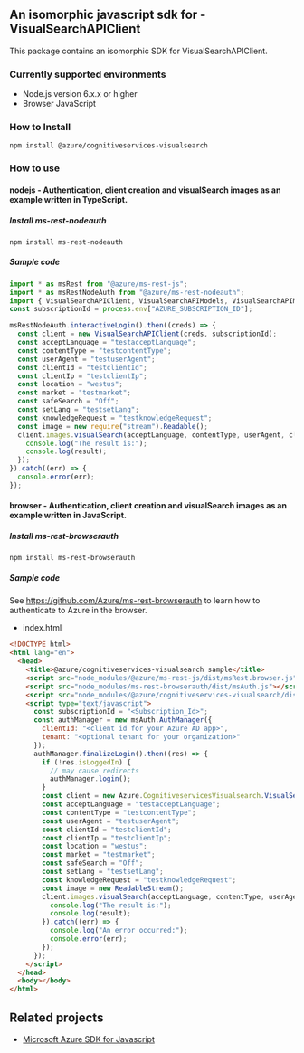 ## An isomorphic javascript sdk for - VisualSearchAPIClient

This package contains an isomorphic SDK for VisualSearchAPIClient.

### Currently supported environments

- Node.js version 6.x.x or higher
- Browser JavaScript

### How to Install

```
npm install @azure/cognitiveservices-visualsearch
```

### How to use

#### nodejs - Authentication, client creation and visualSearch images as an example written in TypeScript.

##### Install ms-rest-nodeauth

```
npm install ms-rest-nodeauth
```

##### Sample code

```ts
import * as msRest from "@azure/ms-rest-js";
import * as msRestNodeAuth from "@azure/ms-rest-nodeauth";
import { VisualSearchAPIClient, VisualSearchAPIModels, VisualSearchAPIMappers } from "@azure/cognitiveservices-visualsearch";
const subscriptionId = process.env["AZURE_SUBSCRIPTION_ID"];

msRestNodeAuth.interactiveLogin().then((creds) => {
  const client = new VisualSearchAPIClient(creds, subscriptionId);
  const acceptLanguage = "testacceptLanguage";
  const contentType = "testcontentType";
  const userAgent = "testuserAgent";
  const clientId = "testclientId";
  const clientIp = "testclientIp";
  const location = "westus";
  const market = "testmarket";
  const safeSearch = "Off";
  const setLang = "testsetLang";
  const knowledgeRequest = "testknowledgeRequest";
  const image = new require("stream").Readable();
  client.images.visualSearch(acceptLanguage, contentType, userAgent, clientId, clientIp, location, market, safeSearch, setLang, knowledgeRequest, image).then((result) => {
    console.log("The result is:");
    console.log(result);
  });
}).catch((err) => {
  console.error(err);
});
```

#### browser - Authentication, client creation and visualSearch images as an example written in JavaScript.

##### Install ms-rest-browserauth

```
npm install ms-rest-browserauth
```

##### Sample code

See https://github.com/Azure/ms-rest-browserauth to learn how to authenticate to Azure in the browser.

- index.html
```html
<!DOCTYPE html>
<html lang="en">
  <head>
    <title>@azure/cognitiveservices-visualsearch sample</title>
    <script src="node_modules/@azure/ms-rest-js/dist/msRest.browser.js"></script>
    <script src="node_modules/ms-rest-browserauth/dist/msAuth.js"></script>
    <script src="node_modules/@azure/cognitiveservices-visualsearch/dist/cognitiveservices-visualsearch.js"></script>
    <script type="text/javascript">
      const subscriptionId = "<Subscription_Id>";
      const authManager = new msAuth.AuthManager({
        clientId: "<client id for your Azure AD app>",
        tenant: "<optional tenant for your organization>"
      });
      authManager.finalizeLogin().then((res) => {
        if (!res.isLoggedIn) {
          // may cause redirects
          authManager.login();
        }
        const client = new Azure.CognitiveservicesVisualsearch.VisualSearchAPIClient(res.creds, subscriptionId);
        const acceptLanguage = "testacceptLanguage";
        const contentType = "testcontentType";
        const userAgent = "testuserAgent";
        const clientId = "testclientId";
        const clientIp = "testclientIp";
        const location = "westus";
        const market = "testmarket";
        const safeSearch = "Off";
        const setLang = "testsetLang";
        const knowledgeRequest = "testknowledgeRequest";
        const image = new ReadableStream();
        client.images.visualSearch(acceptLanguage, contentType, userAgent, clientId, clientIp, location, market, safeSearch, setLang, knowledgeRequest, image).then((result) => {
          console.log("The result is:");
          console.log(result);
        }).catch((err) => {
          console.log("An error occurred:");
          console.error(err);
        });
      });
    </script>
  </head>
  <body></body>
</html>
```

## Related projects

- [Microsoft Azure SDK for Javascript](https://github.com/Azure/azure-sdk-for-js)
